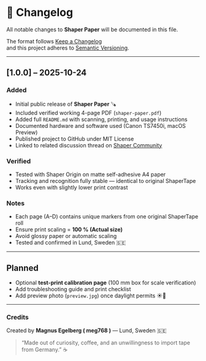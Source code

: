 # 🧾 Changelog

All notable changes to **Shaper Paper** will be documented in this file.

The format follows [Keep a Changelog](https://keepachangelog.com/en/1.0.0/)  
and this project adheres to [Semantic Versioning](https://semver.org/spec/v2.0.0.html).

---

## [1.0.0] – 2025-10-24
### Added
- Initial public release of **Shaper Paper** 🪚  
- Included verified working 4-page PDF (`shaper-paper.pdf`)  
- Added full `README.md` with scanning, printing, and usage instructions  
- Documented hardware and software used (Canon TS7450i, macOS Preview)  
- Published project to GitHub under MIT License  
- Linked to related discussion thread on [Shaper Community](https://community.shapertools.com/t/xeroxed-shaper-tape-tested-and-working/15207)

### Verified
- Tested with Shaper Origin on matte self-adhesive A4 paper  
- Tracking and recognition fully stable — identical to original ShaperTape  
- Works even with slightly lower print contrast  

### Notes
- Each page (A–D) contains unique markers from one original ShaperTape roll  
- Ensure print scaling = **100 % (Actual size)**  
- Avoid glossy paper or automatic scaling  
- Tested and confirmed in Lund, Sweden 🇸🇪

---

## Planned
- Optional **test-print calibration page** (100 mm box for scale verification)  
- Add troubleshooting guide and print checklist  
- Add preview photo (`preview.jpg`) once daylight permits ☀️📸  

---

### Credits
Created by **Magnus Egelberg ( meg768 )** — Lund, Sweden 🇸🇪  
> “Made out of curiosity, coffee, and an unwillingness to import tape from Germany.” ☕️

